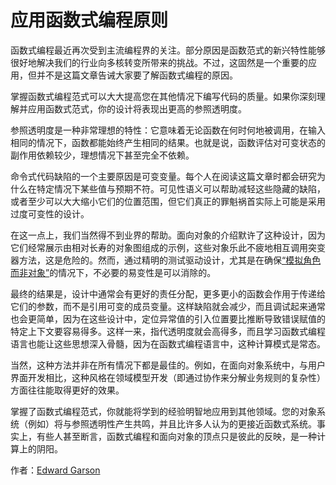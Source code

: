 # 应用函数式编程原则

函数式编程最近再次受到主流编程界的关注。部分原因是函数范式的新兴特性能够很好地解决我们的行业向多核转变所带来的挑战。不过，这固然是一个重要的应用，但并不是这篇文章告诫大家要了解函数式编程的原因。

掌握函数式编程范式可以大大提高您在其他情况下编写代码的质量。如果你深刻理解并应用函数式范式，你的设计将表现出更高的参照透明度。

参照透明度是一种非常理想的特性：它意味着无论函数在何时何地被调用，在输入相同的情况下，函数都能始终产生相同的结果。也就是说，函数评估对可变状态的副作用依赖较少，理想情况下甚至完全不依赖。

命令式代码缺陷的一个主要原因是可变变量。每个人在阅读这篇文章时都会研究为什么在特定情况下某些值与预期不符。可见性语义可以帮助减轻这些隐藏的缺陷，或者至少可以大大缩小它们的位置范围，但它们真正的罪魁祸首实际上可能是采用过度可变性的设计。

在这一点上，我们当然得不到业界的帮助。面向对象的介绍默许了这种设计，因为它们经常展示由相对长寿的对象图组成的示例，这些对象乐此不疲地相互调用突变器方法，这是危险的。然而，通过精明的测试驱动设计，尤其是在确保[“模拟角色而非对象”](http://www.jmock.org/oopsla2004.pdf)的情况下，不必要的易变性是可以消除的。

最终的结果是，设计中通常会有更好的责任分配，更多更小的函数会作用于传递给它们的参数，而不是引用可变的成员变量。这样缺陷就会减少，而且调试起来通常也会更简单，因为在这些设计中，定位异常值的引入位置要比推断导致错误赋值的特定上下文要容易得多。这样一来，指代透明度就会高得多，而且学习函数式编程语言也能让这些思想深入骨髓，因为在函数式编程语言中，这种计算模式是常态。

当然，这种方法并非在所有情况下都是最佳的。例如，在面向对象系统中，与用户界面开发相比，这种风格在领域模型开发（即通过协作来分解业务规则的复杂性）方面往往能取得更好的效果。

掌握了函数式编程范式，你就能将学到的经验明智地应用到其他领域。您的对象系统（例如）将与参照透明性产生共鸣，并且比许多人认为的更接近函数式系统。事实上，有些人甚至断言，函数式编程和面向对象的顶点只是彼此的反映，是一种计算上的阴阳。

作者：[Edward Garson](http://programmer.97things.oreilly.com/wiki/index.php/Edward_Garson)